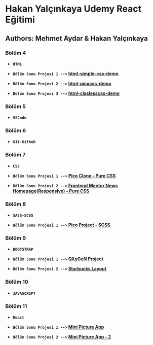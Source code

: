 # Hakan Yalçınkaya Udemy React Eğitimi

## Authors: Mehmet Aydar & Hakan Yalçınkaya

### Bölüm 4

- **`HTML`**

- **`Bölüm Sonu Projesi 1 -->` [html-simple-css-demo](https://mehmetaydar-html-simple-css-demo.netlify.app/)**

- **`Bölüm Sonu Projesi 2 -->` [html-picocss-demo](https://mehmetaydar-picocss-demo.netlify.app/)**

- **`Bölüm Sonu Projesi 3 -->` [html-claslesscss-demo](https://mehmetaydar-classless-css-demo.netlify.app/)**

### Bölüm 5

- **`VSCode`**

### Bölüm 6

- **`Git-Github`**

### Bölüm 7

- **`CSS`**

- **`Bölüm Sonu Projesi 1 -->` [Pico Clone - Pure CSS](https://mehmetaydar-pico-clone.netlify.app/)**
- **`Bölüm Sonu Projesi 2 -->` [Frontend Mentor News Homepage(Responsive) - Pure CSS](https://mehmetaydar-news-homepage.netlify.app/)**

### Bölüm 8

- **`SASS-SCSS`**

- **`Bölüm Sonu Projesi 1 -->` [Pico Project - SCSS](https://mehmetaydar-pico-project-scss.netlify.app/)**

### Bölüm 9

- **`BOOTSTRAP`**

- **`Bölüm Sonu Projesi 1 -->` [QXyGeN Project](https://ma-bootstrap-project.netlify.app/)**
- **`Bölüm Sonu Projesi 2 -->` [Starbucks Layout](https://ma-starbucks-layout.netlify.app/)**

### Bölüm 10

- **`JAVASCRIPT`**

### Bölüm 11

- **`React`**

- **`Bölüm Sonu Projesi 1 -->` [Mini Picture App](https://mini-gorsel-proje.netlify.app/)**
- **`Bölüm Sonu Projesi 2 -->` [Mini Picture App - 2](https://mini-picture-app.netlify.app/)**
